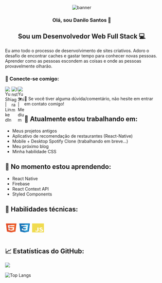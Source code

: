 <p align="center">
  <img src="https://bit.ly/44b5Ym0" alt="banner">
</p>

<h3 align="center">
Olá, sou Danilo Santos</a> 👋
</h3>

<h2 align="center">
Sou um Desenvolvedor Web Full Stack 💻
</h2> 

Eu amo todo o processo de desenvolvimento de sites criativos. Adoro o desafio de encontrar caches e gastar tempo para conhecer novas pessoas. Aprender como as pessoas escondem as coisas e onde as pessoas provavelmente olharão.

### 🤝 Conecte-se comigo:

<a href="https://www.linkedin.comin/danilo-felipe-625167244"><img align="left" src="https://raw.githubusercontent.com/yushi1007/yushi1007/main/images/linkedin.svg" alt="Yu Shi | LinkedIn" width="21px"/></a>

<a href="https://instagram.com/daniiloosant"><img align="left" src="https://raw.githubusercontent.com/yushi1007/yushi1007/main/images/instagram.svg" alt="Instagram" width="21px"/></a>

<a href="https://yushi95.medium.com/"><img align="left" src="https://raw.githubusercontent.com/yushi1007/yushi1007/main/images/medium.svg" alt="Yu Shi | Medium" width="21px"/></a>
</br>
- 💬 Se você tiver alguma dúvida/comentário, não hesite em entrar em contato comigo!

## 🔭 Atualmente estou trabalhando em:

- Meus projetos antigos
- Aplicativo de recomendação de restaurantes (React-Native)
- Mobile + Desktop Spotify Clone (trabalhando em breve...)
- Meu próximo blog
- Minha habilidade CSS

## 🌱 No momento estou aprendendo:
- React Native
- Firebase
- React Context API
- Styled Components  

## 💼 Habilidades técnicas:
<div style="display: inline_block"><br>
  
  <img align="center" alt="Danilo-HTML" height="30" width="40" src="https://raw.githubusercontent.com/devicons/devicon/master/icons/html5/html5-original.svg">
  
  <img align="center" alt="Danilo-CSS" height="30" width="40" src="https://raw.githubusercontent.com/devicons/devicon/master/icons/css3/css3-original.svg">

  <img align="center" alt="Danilo-Js" height="30" width="40" src="https://raw.githubusercontent.com/devicons/devicon/master/icons/javascript/javascript-plain.svg">
</div>

</br>

## 📈 Estatísticas do GitHub:

<div>
  <picture>
  <source
    srcset="https://github-readme-stats.vercel.app/api?username=DaniloFelipSantos&show_icons=true&theme=prussian"
    media="(prefers-color-scheme: dark)"
  />
  <source
    srcset="https://github-readme-stats.vercel.app/api?username=DaniloFelipSantos&show_icons=true"
    media="(prefers-color-scheme: light), (prefers-color-scheme: no-preference)"
  />
  <img src="https://github-readme-stats.vercel.app/api?username=DaniloFelipSantos&show_icons=true" />
</picture>

![Top Langs](https://github-readme-stats.vercel.app/api/top-langs/?username=DaniloFelipSantos&layout=compact&theme=prussian)
</div>
